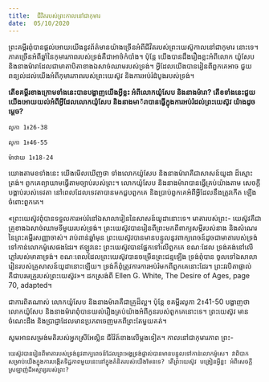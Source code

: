 ```yaml
---
title:  ជីវិតរបស់ព្រះកាលនៅជាកុមារ
date:  05/10/2020
---
```


ព្រះគម្ពីរពុំបានផ្តល់អោយយើងនូវព័ត៌មានយ៉ាងច្រើនអំពីជីវិតរបស់ព្រះយេស៊ូកាលនៅជាកុមារ នោះទេ។ ភាគច្រើនអំពីឆ្នាំនៃកុមារភាពរបស់ទ្រង់គឺជាអាថ៌កំបាំង។ ប៉ុន្តែ យើងបានដឹងរឿងខ្លះអំពីលោក យ៉ូសែប និងនាងម៉ារាដែលជាមាតាបិតាខាងឯសាច់ឈាមរបស់ទ្រង់។ អ្វីដែលយើងបានរៀនពីពួកគេអាច ជួយពន្យល់ដល់យើងអំពីកុមារភាពរបស់ព្រះយេស៊ូវ និងការអប់រំដំបូងរបស់ទ្រង់។

**តើខគម្ពីរខាងក្រោមទាំងនេះបានបង្ហាញយើងអ្វីខ្លះ អំពីលោកយ៉ូសែប និងនាងម៉ារា? តើខទាំងនេះជួយយើងអោយយល់អំពីអ្វីដែលលោកយ៉ូសែប និងនាងមា៉រាបានធ្វើក្នុងការអប់រំដល់ព្រះយេស៊ូវ យ៉ាងដូចម្តេច?**

`លូកា 1៖26-38`

`លូកា 1៖46-55`

`ម៉ាថាយ 1៖18-24`

យោងតាមខទាំងនេះ យើងមើលឃើញថា ទាំងលោកយ៉ូសែប និងនាងម៉ារាគឺជាសាសន៍យូដា ដ៏ស្មោះត្រង់។ ពួកគេព្យាយាមធ្វើតាមច្បាប់របស់ព្រះ។ លោកយ៉ូសែប និងនាងម៉ារាបានធ្វើគ្រប់យ៉ាងតាម សេចក្តីបង្គាប់របស់ទេវតា នៅពេលដែលទេវតាបានមកជួបពួកគេ និងប្រាប់ពួកគេអំពីអ្វីដែលនឹងត្រូវកើត ឡើងចំពោះពួកគេ។

«ព្រះយេស៊ូវពុំបានទទួលការអប់រំនៅឯសាលារៀននៃសាសន៍យូដានោះទេ។ មាតារបស់ព្រះ- យេស៊ូវគឺជាគ្រូខាងឯសាច់ឈាមទីមួយរបស់ទ្រង់។ ព្រះយេស៊ូវបានរៀនពីព្រះមកពីពាក្យសម្តីរបស់នាង និងសំណេរនៃព្រះគម្ពីរសញ្ញាចាស់។ រាប់ពាន់ឆ្នាំមុន ព្រះយេស៊ូវបានមានបន្ទូលនូវពាក្យពេចន៍ដូចជាមាតារបស់ទ្រង់ទៅកាន់លោកម៉ូសេផងដែរ។ ឥឡូវនេះ ព្រះយេស៊ូវបានផ្អែកទៅលើពួកគេ ខណៈដែល ទ្រង់គង់នៅលើភ្លៅរបស់មាតាទ្រង់។ ខណៈពេលដែលព្រះយេស៊ូវបានចម្រើនព្រះជន្មឡើង ទ្រង់ពុំបាន ចូលទៅឯសាលារៀនរបស់គ្រូសាសន៍យូដានោះឡើយ។ ទ្រង់ក៏ពុំត្រូវការការអប់រំមកពីពួកគេនោះដែរ។ ព្រះវរបិតាផ្ទាល់គឺជាបរមគ្រូរបស់ព្រះយេស៊ូវ»។ ដកស្រង់ពី Ellen G. White, The Desire of Ages, page 70, adapted។

ជាការពិតណាស់ លោកយ៉ូសែប និងនាងម៉ារាគឺជាគ្រូដ៏ល្អ។ ប៉ុន្តែ ខគម្ពីរលូកា 2៖41-50 បង្ហាញថា លោកយ៉ូសែប និងនាងម៉ារាពុំបានយល់រឿងគ្រប់យ៉ាងអំពីកូនរបស់ពួកគេនោះទេ។ ព្រះយេស៊ូវ មានចំណេះដឹង និងប្រាជ្ញាដែលមានប្រភពចេញមកពីព្រះតែមួយគត់។

សូមអានសម្រង់មតិរបស់អ្នកស្រីអែល្លិន ជីវ៉ៃត៍ខាងលើម្តងទៀត។ កាលនៅជាកុមារភាព ព្រះ-

`យេស៊ូវបានរៀនពីមាតារបស់ទ្រង់នូវពាក្យពេចន៍ដែលព្រះអង្គទ្រង់ផ្ទាល់បានមានបន្ទូលទៅកាន់លោកម៉ូសេ។ វាពិបាកសម្រាប់យើងក្នុងការបង្កើតទិដ្ឋភាពមួយនេះនៅក្នុងគំនិតរបស់យើងមែនទេ? តើព្រះយេស៊ូវ បង្រៀនអ្វីខ្លះ អំពីសេចក្ដីស្រឡាញ់ដ៏អស្ចារ្យរបស់ព្រះ?`